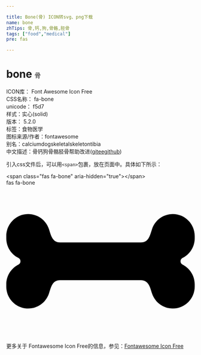 ```yaml
---

title: Bone(骨) ICON转svg、png下载
name: bone
zhTips: 骨,钙,狗,骨骼,胫骨
tags: ["food","medical"]
pre: fas

---
```


# bone  <small style="font-size: 60%;font-weight: 100">骨</small>


<div class="detail-page">
<p>
<span>
ICON库：
<span class="badge-secondary badge">Font Awesome Icon Free</span> 
</span>
<br/>
<span>
CSS名称：
<span class="badge-secondary badge">fa-bone</span> 
</span>
<br/>
<span>
unicode：
<span class="badge-secondary badge">f5d7</span> 
<copy-btn content='f5d7' btn-title=""></copy-btn>
<copy-btn :content='String.fromCodePoint(parseInt("f5d7", 16))' btn-title="复制U"></copy-btn>
</span><br/><span>样式：<span class="badge-light badge">实心(solid)</span></span>
<br/>
<span>
版本：
<span class="badge-secondary badge">5.2.0</span> 
</span><br/><span>标签：<span class="badge-light badge"><router-link to="/tags/food.html">食物</router-link></span><span class="badge-light badge"><router-link to="/tags/medical.html">医学</router-link></span></span>
<br/>
<span>图标来源/作者：<span class="badge-light badge">fontawesome</span></span> 
<br/>
<span>别名：<span class="badge-light badge">calcium</span><span class="badge-light badge">dog</span><span class="badge-light badge">skeletal</span><span class="badge-light badge">skeleton</span><span class="badge-light badge">tibia</span></span><br/><span class="zh-detail">中文描述：<span class="badge-primary badge">骨</span><span class="badge-primary badge">钙</span><span class="badge-primary badge">狗</span><span class="badge-primary badge">骨骼</span><span class="badge-primary badge">胫骨</span><span class="help-link"><span>帮助改进</span>(<a href="https://gitee.com/liuwave/icon-helper/edit/master/json/fontawesome/solid/bone.json" target="_blank" rel="noopener noreferrer">gitee</a><a href="https://github.com/liuwave/icon-helper/edit/master/json/fontawesome/solid/bone.json" target="_blank" rel="noopener noreferrer">github</a></span>)</span><br/>
</p>
</div>
<div class="alert alert-dark">
  <i class="fas fa-bone fa-xs"></i>
  <i class="fas fa-bone fa-sm"></i>
  <i class="fas fa-bone fa-lg"></i>
  <i class="fas fa-bone fa-2x"></i>
  <i class="fas fa-bone fa-3x"></i>
  <i class="fas fa-bone fa-5x"></i>
  <i class="fas fa-bone fa-7x"></i>
</div>
<div>
  <p>引入css文件后，可以用<code>&lt;span&gt;</code>包裹，放在页面中。具体如下所示：    
  </p>
  <div class="alert alert-primary" style="font-size: 14px">
    &lt;span class="fas fa-bone" aria-hidden="true"&gt;&lt;/span&gt;
    <copy-btn content='<span class="fas fa-bone" aria-hidden="true"></span>'></copy-btn>
  </div>
  <div class="alert alert-secondary">
    <i class="fas fa-bone"
    style="font-size: 24px"
    aria-hidden="true"></i> fas fa-bone
    <copy-btn content="fas fa-bone" btn-title="复制图标名称"></copy-btn>
  </div>
</div>
<div id="svg" class="svg-wrap">
<svg xmlns="http://www.w3.org/2000/svg" viewBox="0 0 640 512"><path d="M598.88 244.56c25.2-12.6 41.12-38.36 41.12-66.53v-7.64C640 129.3 606.7 96 565.61 96c-32.02 0-60.44 20.49-70.57 50.86-7.68 23.03-11.6 45.14-38.11 45.14H183.06c-27.38 0-31.58-25.54-38.11-45.14C134.83 116.49 106.4 96 74.39 96 33.3 96 0 129.3 0 170.39v7.64c0 28.17 15.92 53.93 41.12 66.53 9.43 4.71 9.43 18.17 0 22.88C15.92 280.04 0 305.8 0 333.97v7.64C0 382.7 33.3 416 74.38 416c32.02 0 60.44-20.49 70.57-50.86 7.68-23.03 11.6-45.14 38.11-45.14h273.87c27.38 0 31.58 25.54 38.11 45.14C505.17 395.51 533.6 416 565.61 416c41.08 0 74.38-33.3 74.38-74.39v-7.64c0-28.18-15.92-53.93-41.12-66.53-9.42-4.71-9.42-18.17.01-22.88z"/></svg>
</div>
<detail full-name='fa-bone'></detail>
    
<div><p>更多关于  Fontawesome Icon Free的信息，参见：<a target="_blank" href="https://iconhelper.cn/fontawesome.html">Fontawesome Icon Free</a>
</p></div>
